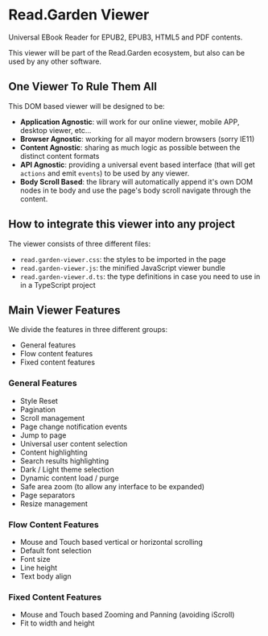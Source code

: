 # Read.Garden Viewer

Universal EBook Reader for EPUB2, EPUB3, HTML5 and PDF contents.

This viewer will be part of the Read.Garden ecosystem, but also can be used by any other software.

## One Viewer To Rule Them All

This DOM based viewer will be designed to be:

- **Application Agnostic**: will work for our online viewer, mobile APP, desktop viewer, etc...
- **Browser Agnostic**: working for all mayor modern browsers (sorry IE11)
- **Content Agnostic**: sharing as much logic as possible between the distinct content formats
- **API Agnostic**: providing a universal event based interface (that will get `actions` and emit `events`) to be used by any viewer.
- **Body Scroll Based**: the library will automatically append it's own DOM nodes in te body and use the page's body scroll navigate through the content.

## How to integrate this viewer into any project

The viewer consists of three different files:

- `read.garden-viewer.css`: the styles to be imported in the page
- `read.garden-viewer.js`: the minified JavaScript viewer bundle
- `read.garden-viewer.d.ts`: the type definitions in case you need to use in in a TypeScript project

## Main Viewer Features

We divide the features in three different groups:

- General features
- Flow content features
- Fixed content features

### General Features

- Style Reset
- Pagination
- Scroll management
- Page change notification events
- Jump to page
- Universal user content selection
- Content highlighting
- Search results highlighting
- Dark / Light theme selection
- Dynamic content load / purge
- Safe area zoom (to allow any interface to be expanded)
- Page separators
- Resize management

### Flow Content Features

- Mouse and Touch based vertical or horizontal scrolling
- Default font selection
- Font size
- Line height
- Text body align

### Fixed Content Features

- Mouse and Touch based Zooming and Panning (avoiding iScroll)
- Fit to width and height
